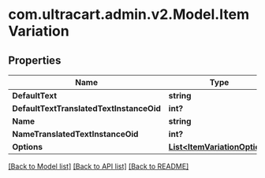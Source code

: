 # com.ultracart.admin.v2.Model.ItemVariation
## Properties

Name | Type | Description | Notes
------------ | ------------- | ------------- | -------------
**DefaultText** | **string** |  | [optional] 
**DefaultTextTranslatedTextInstanceOid** | **int?** |  | [optional] 
**Name** | **string** |  | [optional] 
**NameTranslatedTextInstanceOid** | **int?** |  | [optional] 
**Options** | [**List&lt;ItemVariationOption&gt;**](ItemVariationOption.md) |  | [optional] 

[[Back to Model list]](../README.md#documentation-for-models) [[Back to API list]](../README.md#documentation-for-api-endpoints) [[Back to README]](../README.md)

